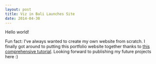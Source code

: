 ```yaml
---
layout: post
title: Viz in Bali Launches Site
date: 2014-04-30
---
```


Hello world! 

Fun fact: I've always wanted to create my own website from scratch. I finally got around to putting this portfolio website together thanks to <a href="http://jmcglone.com/guides/github-pages/">this comprehensive tutorial</a>. Looking forward to publishing my future projects here :)